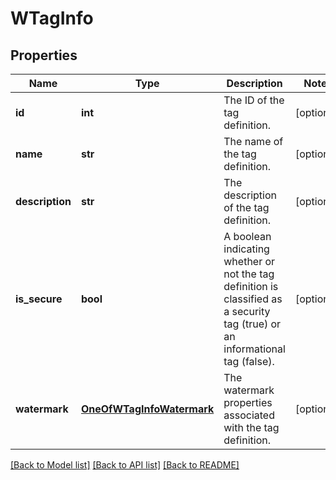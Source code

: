 # WTagInfo

## Properties
Name | Type | Description | Notes
------------ | ------------- | ------------- | -------------
**id** | **int** | The ID of the tag definition. | [optional] 
**name** | **str** | The name of the tag definition. | [optional] 
**description** | **str** | The description of the tag definition. | [optional] 
**is_secure** | **bool** | A boolean indicating whether or not the tag definition is classified as a security tag (true) or an informational tag (false). | [optional] 
**watermark** | [**OneOfWTagInfoWatermark**](OneOfWTagInfoWatermark.md) | The watermark properties associated with the tag definition. | [optional] 

[[Back to Model list]](../README.md#documentation-for-models) [[Back to API list]](../README.md#documentation-for-api-endpoints) [[Back to README]](../README.md)

